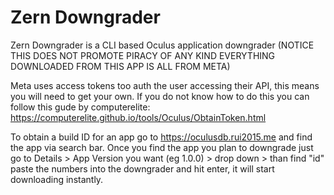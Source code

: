 # Zern Downgrader

Zern Downgrader is a CLI based Oculus application downgrader (NOTICE THIS DOES NOT PROMOTE PIRACY OF ANY KIND EVERYTHING DOWNLOADED FROM THIS APP IS ALL FROM META)

Meta uses access tokens too auth the user accessing their API, this means you will need to get your own. If you do not know how to do this you can follow this gude by computerelite: https://computerelite.github.io/tools/Oculus/ObtainToken.html

To obtain a build ID for an app go to https://oculusdb.rui2015.me and find the app via search bar. Once you find the app you plan to downgrade just go to Details > App Version you want (eg 1.0.0) > drop down > than find "id" paste the numbers into the downgrader and hit enter, it will start downloading instantly.
